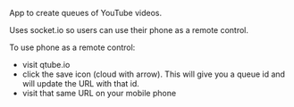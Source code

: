 App to create queues of YouTube videos.

Uses socket.io so users can use their phone as a remote control.

To use phone as a remote control:  
- visit qtube.io
- click the save icon (cloud with arrow).  This will give you a queue id and will update the URL with that id.
- visit that same URL on your mobile phone

